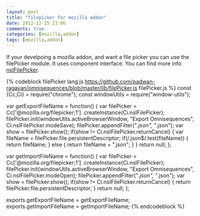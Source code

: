 ```yaml
---
layout: post
title: "filepicker for mozilla addon"
date: 2012-12-25 23:06
comments: true
categories: [mozilla,addon]
tags: [mozilla,addon]
---
```

If your develpoing a mozilla addon, and want a file picker you can use the filePicker module. It uses component interface. You can find more info 
[nsIFilePicker](https://developer.mozilla.org/en-US/docs/XPCOM_Interface_Reference/nsIFilePicker).


{% codeblock filePicker lang:js https://github.com/padwan-ragavan/omnisequences/blob/master/lib/filePicker.js filePicker.js %}
const {Cc,Ci} = require("chrome");
const windowUtils = require("window-utils");

var getExportFileName = function() {
    var filePicker = Cc['@mozilla.org/filepicker;1']
        .createInstance(Ci.nsIFilePicker);
    filePicker.init(windowUtils.activeBrowserWindow, "Export Omnisequences", Ci.nsIFilePicker.modeSave);
    filePicker.appendFilter("*.json", "*.json");
    var show = filePicker.show();
    if(show != Ci.nsIFilePicker.returnCancel) {
        var fileName = filePicker.file.persistentDescriptor;
        if(/.json$/.test(fileName)) {
            return fileName;
        } else {
            return fileName + ".json";
        }
    }
    return null;
};

var getImportFileName = function() {
    var filePicker = Cc['@mozilla.org/filepicker;1']
        .createInstance(Ci.nsIFilePicker);
    filePicker.init(windowUtils.activeBrowserWindow, "Export Omnisequences", Ci.nsIFilePicker.modeOpen);
    filePicker.appendFilter("*.json", "*.json");
    var show = filePicker.show();
    if(show != Ci.nsIFilePicker.returnCancel) {
        return filePicker.file.persistentDescriptor;
    }
    return null;
};

exports.getExportFileName = getExportFileName;
exports.getImportFileName = getImportFileName;
{% endcodeblock %}